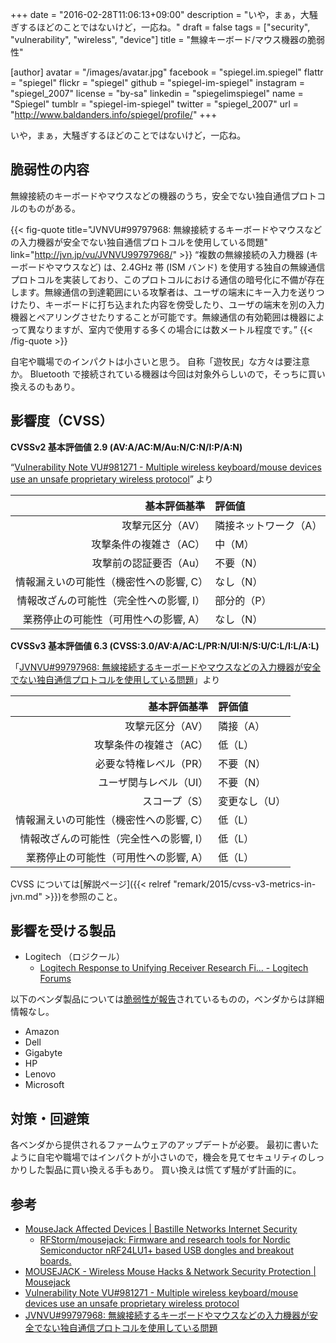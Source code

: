 +++
date = "2016-02-28T11:06:13+09:00"
description = "いや，まぁ，大騒ぎするほどのことではないけど，一応ね。"
draft = false
tags = ["security", "vulnerability", "wireless", "device"]
title = "無線キーボード/マウス機器の脆弱性"

[author]
  avatar = "/images/avatar.jpg"
  facebook = "spiegel.im.spiegel"
  flattr = "spiegel"
  flickr = "spiegel"
  github = "spiegel-im-spiegel"
  instagram = "spiegel_2007"
  license = "by-sa"
  linkedin = "spiegelimspiegel"
  name = "Spiegel"
  tumblr = "spiegel-im-spiegel"
  twitter = "spiegel_2007"
  url = "http://www.baldanders.info/spiegel/profile/"
+++

いや，まぁ，大騒ぎするほどのことではないけど，一応ね。

## 脆弱性の内容

無線接続のキーボードやマウスなどの機器のうち，安全でない独自通信プロトコルのものがある。

{{< fig-quote title="JVNVU#99797968: 無線接続するキーボードやマウスなどの入力機器が安全でない独自通信プロトコルを使用している問題" link="http://jvn.jp/vu/JVNVU99797968/" >}}
<q>複数の無線接続の入力機器 (キーボードやマウスなど) は、2.4GHz 帯 (ISM バンド) を使用する独自の無線通信プロトコルを実装しており、このプロトコルにおける通信の暗号化に不備が存在します。無線通信の到達範囲にいる攻撃者は、ユーザの端末にキー入力を送りつけたり、キーボードに打ち込まれた内容を傍受したり、ユーザの端末を別の入力機器とペアリングさせたりすることが可能です。無線通信の有効範囲は機器によって異なりますが、室内で使用する多くの場合には数メートル程度です。</q>
{{< /fig-quote >}}

自宅や職場でのインパクトは小さいと思う。
自称「遊牧民」な方々は要注意か。
Bluetooth で接続されている機器は今回は対象外らしいので，そっちに買い換えるのもあり。

## 影響度（CVSS）

**CVSSv2 基本評価値 2.9 (AV:A/AC:M/Au:N/C:N/I:P/A:N)**

“[Vulnerability Note VU#981271 - Multiple wireless keyboard/mouse devices use an unsafe proprietary wireless protocol](https://www.kb.cert.org/vuls/id/981271)” より

| 基本評価基準                            | 評価値            |
|----------------------------------------:|:------------------|
| 攻撃元区分（AV）                        | 隣接ネットワーク（A） |
| 攻撃条件の複雑さ（AC）                  | 中（M）           |
| 攻撃前の認証要否（Au）                  | 不要（N）         |
| 情報漏えいの可能性（機密性への影響, C） | なし（N）         |
| 情報改ざんの可能性（完全性への影響, I） | 部分的（P）       |
| 業務停止の可能性（可用性への影響, A）   | なし（N）         |

**CVSSv3 基本評価値 6.3 (CVSS:3.0/AV:A/AC:L/PR:N/UI:N/S:U/C:L/I:L/A:L)**

「[JVNVU#99797968: 無線接続するキーボードやマウスなどの入力機器が安全でない独自通信プロトコルを使用している問題](http://jvn.jp/vu/JVNVU99797968/)」より

| 基本評価基準                            | 評価値            |
|----------------------------------------:|:------------------|
| 攻撃元区分（AV）                        | 隣接（A）         |
| 攻撃条件の複雑さ（AC）                  | 低（L）           |
| 必要な特権レベル（PR）                  | 不要（N）         |
| ユーザ関与レベル（UI）                  | 不要（N）         |
| スコープ（S）                           | 変更なし（U）     |
| 情報漏えいの可能性（機密性への影響, C） | 低（L）           |
| 情報改ざんの可能性（完全性への影響, I） | 低（L）           |
| 業務停止の可能性（可用性への影響, A）   | 低（L）           |

CVSS については[解説ページ]({{< relref "remark/2015/cvss-v3-metrics-in-jvn.md" >}})を参照のこと。

## 影響を受ける製品

- Logitech （ロジクール）
    - [Logitech Response to Unifying Receiver Research Fi... - Logitech Forums](http://forums.logitech.com/t5/Mice-and-Pointing-Devices/Logitech-Response-to-Unifying-Receiver-Research-Findings/td-p/1493878)

以下のベンダ製品については[脆弱性が報告](https://github.com/RFStorm/mousejack/tree/master/doc/advisories)されているものの，ベンダからは詳細情報なし。

- Amazon
- Dell
- Gigabyte
- HP
- Lenovo
- Microsoft

## 対策・回避策

各ベンダから提供されるファームウェアのアップデートが必要。
最初に書いたように自宅や職場ではインパクトが小さいので，機会を見てセキュリティのしっかりした製品に買い換える手もあり。
買い換えは慌てず騒がず計画的に。

## 参考

- [MouseJack Affected Devices | Bastille Networks Internet Security](https://www.bastille.net/affected-devices)
    - [RFStorm/mousejack: Firmware and research tools for Nordic Semiconductor nRF24LU1+ based USB dongles and breakout boards.](https://github.com/rfstorm/mousejack)
- [MOUSEJACK - Wireless Mouse Hacks & Network Security Protection | Mousejack](https://www.mousejack.com/)
- [Vulnerability Note VU#981271 - Multiple wireless keyboard/mouse devices use an unsafe proprietary wireless protocol](https://www.kb.cert.org/vuls/id/981271)
- [JVNVU#99797968: 無線接続するキーボードやマウスなどの入力機器が安全でない独自通信プロトコルを使用している問題](http://jvn.jp/vu/JVNVU99797968/)
